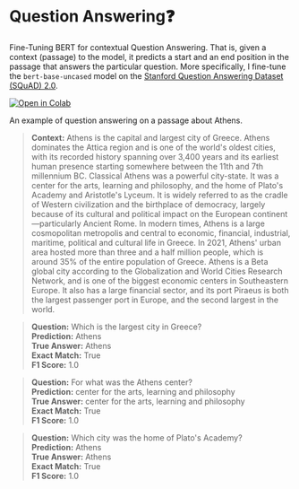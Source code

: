# Question Answering❓

Fine-Tuning BERT for contextual Question Answering. That is, given a context (passage) to the model, it predicts a start and an end position in the passage that answers the particular question. More specifically, I fine-tune the `bert-base-uncased` model on the [Stanford Question Answering Dataset (SQuAD) 2.0](https://rajpurkar.github.io/SQuAD-explorer/).

[![Open in Colab](https://colab.research.google.com/assets/colab-badge.svg)](https://colab.research.google.com/drive/1WxGxCFE_1cESJ02baaBY-HBHmGjSlxJx?usp=sharing) 

An example of question answering on a passage about Athens.

> **Context:** Athens is the capital and largest city of Greece. Athens dominates the Attica region and is one of the world's oldest cities, 
             with its recorded history spanning over 3,400 years and its earliest human presence starting somewhere between the 11th and 7th millennium BC.
             Classical Athens was a powerful city-state. It was a center for the arts, learning and philosophy, and the home of Plato's Academy and Aristotle's Lyceum. It is widely referred to as the cradle of Western civilization and the birthplace of democracy, largely because of its cultural and political impact on the European continent—particularly Ancient Rome. In modern times, Athens is a large cosmopolitan metropolis and central to economic, financial, industrial, maritime, political and cultural life in Greece. In 2021, Athens' urban area hosted more than three and a half million people, which is around 35% of the entire population of Greece. Athens is a Beta global city according to the Globalization and World Cities Research Network, and is one of the biggest economic centers in Southeastern Europe. It also has a large financial sector, and its port Piraeus is both the largest passenger port in Europe, and the second largest in the world.

> **Question:** Which is the largest city in Greece?  
  **Prediction:** Athens  
  **True Answer:** Athens  
  **Exact Match:** True  
  **F1 Score:** 1.0

> **Question:** For what was the Athens center?  
  **Prediction:** center for the arts, learning and philosophy  
  **True Answer:** center for the arts, learning and philosophy  
  **Exact Match:** True  
  **F1 Score:** 1.0

> **Question:** Which city was the home of Plato's Academy?  
  **Prediction:** Athens  
  **True Answer:** Athens  
  **Exact Match:** True  
  **F1 Score:** 1.0
